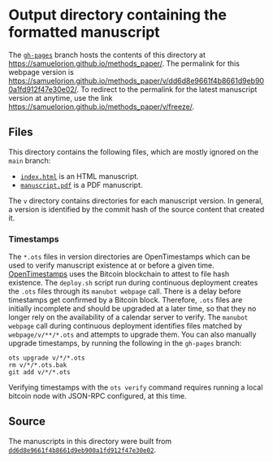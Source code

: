 # Output directory containing the formatted manuscript

The [`gh-pages`](https://github.com/samuelorion/methods_paper/tree/gh-pages) branch hosts the contents of this directory at <https://samuelorion.github.io/methods_paper/>.
The permalink for this webpage version is <https://samuelorion.github.io/methods_paper/v/dd6d8e9661f4b8661d9eb900a1fd912f47e30e02/>.
To redirect to the permalink for the latest manuscript version at anytime, use the link <https://samuelorion.github.io/methods_paper/v/freeze/>.

## Files

This directory contains the following files, which are mostly ignored on the `main` branch:

+ [`index.html`](index.html) is an HTML manuscript.
+ [`manuscript.pdf`](manuscript.pdf) is a PDF manuscript.

The `v` directory contains directories for each manuscript version.
In general, a version is identified by the commit hash of the source content that created it.

### Timestamps

The `*.ots` files in version directories are OpenTimestamps which can be used to verify manuscript existence at or before a given time.
[OpenTimestamps](https://opentimestamps.org/) uses the Bitcoin blockchain to attest to file hash existence.
The `deploy.sh` script run during continuous deployment creates the `.ots` files through its `manubot webpage` call.
There is a delay before timestamps get confirmed by a Bitcoin block.
Therefore, `.ots` files are initially incomplete and should be upgraded at a later time, so that they no longer rely on the availability of a calendar server to verify.
The `manubot webpage` call during continuous deployment identifies files matched by `webpage/v/**/*.ots` and attempts to upgrade them.
You can also manually upgrade timestamps, by running the following in the `gh-pages` branch:

```shell
ots upgrade v/*/*.ots
rm v/*/*.ots.bak
git add v/*/*.ots
```

Verifying timestamps with the `ots verify` command requires running a local bitcoin node with JSON-RPC configured, at this time.

## Source

The manuscripts in this directory were built from
[`dd6d8e9661f4b8661d9eb900a1fd912f47e30e02`](https://github.com/samuelorion/methods_paper/commit/dd6d8e9661f4b8661d9eb900a1fd912f47e30e02).
